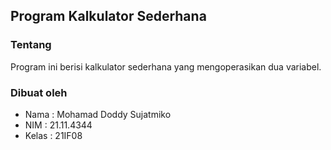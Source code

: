 ## Program Kalkulator Sederhana
### Tentang
Program ini berisi kalkulator sederhana yang mengoperasikan dua variabel.
### Dibuat oleh
- Nama    : Mohamad Doddy Sujatmiko
- NIM     : 21.11.4344
- Kelas   : 21IF08
